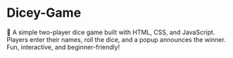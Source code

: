 # Dicey-Game
🎲 A simple two-player dice game built with HTML, CSS, and JavaScript. Players enter their names, roll the dice, and a popup announces the winner. Fun, interactive, and beginner-friendly!
